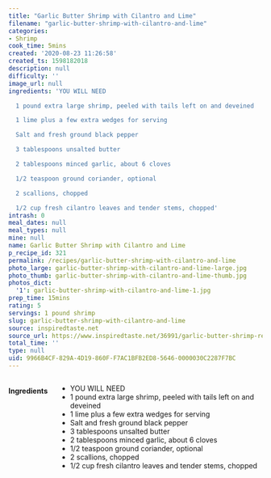 ```yaml
---
title: "Garlic Butter Shrimp with Cilantro and Lime"
filename: "garlic-butter-shrimp-with-cilantro-and-lime"
categories:
- Shrimp
cook_time: 5mins
created: '2020-08-23 11:26:58'
created_ts: 1598182018
description: null
difficulty: ''
image_url: null
ingredients: 'YOU WILL NEED

  1 pound extra large shrimp, peeled with tails left on and deveined

  1 lime plus a few extra wedges for serving

  Salt and fresh ground black pepper

  3 tablespoons unsalted butter

  2 tablespoons minced garlic, about 6 cloves

  1/2 teaspoon ground coriander, optional

  2 scallions, chopped

  1/2 cup fresh cilantro leaves and tender stems, chopped'
intrash: 0
meal_dates: null
meal_types: null
mine: null
name: Garlic Butter Shrimp with Cilantro and Lime
p_recipe_id: 321
permalink: /recipes/garlic-butter-shrimp-with-cilantro-and-lime
photo_large: garlic-butter-shrimp-with-cilantro-and-lime-large.jpg
photo_thumb: garlic-butter-shrimp-with-cilantro-and-lime-thumb.jpg
photos_dict:
  '1': garlic-butter-shrimp-with-cilantro-and-lime-1.jpg
prep_time: 15mins
rating: 5
servings: 1 pound shrimp
slug: garlic-butter-shrimp-with-cilantro-and-lime
source: inspiredtaste.net
source_url: https://www.inspiredtaste.net/36991/garlic-butter-shrimp-recipe/
total_time: ''
type: null
uid: 9966B4CF-829A-4D19-860F-F7AC1BFB2ED8-5646-0000030C2287F7BC
---
```

<div class="large-8 medium-7 columns" id="writeup">	</div><!-- #writeup -->
</div><!-- #row-one -->
<div class="row" id="row-two">	<div class="medium-4 small-5 columns" id="ingredients"><h4>Ingredients</h4><div class="box box-ingredients content"><ul>
<li>YOU WILL NEED</li>
<li>1 pound extra large shrimp, peeled with tails left on and deveined</li>
<li>1 lime plus a few extra wedges for serving</li>
<li>Salt and fresh ground black pepper</li>
<li>3 tablespoons unsalted butter</li>
<li>2 tablespoons minced garlic, about 6 cloves</li>
<li>1/2 teaspoon ground coriander, optional</li>
<li>2 scallions, chopped</li>
<li>1/2 cup fresh cilantro leaves and tender stems, chopped</li>
</ul>
</div>	</div>	<div class="medium-6 small-7 columns" id="directions">	</div>